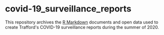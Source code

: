 # covid-19_surveillance_reports

This repository archives the [R Markdown](https://rmarkdown.rstudio.com/) documents and open data used to create Trafford's COVID-19 surveillance reports during the summer of 2020.
